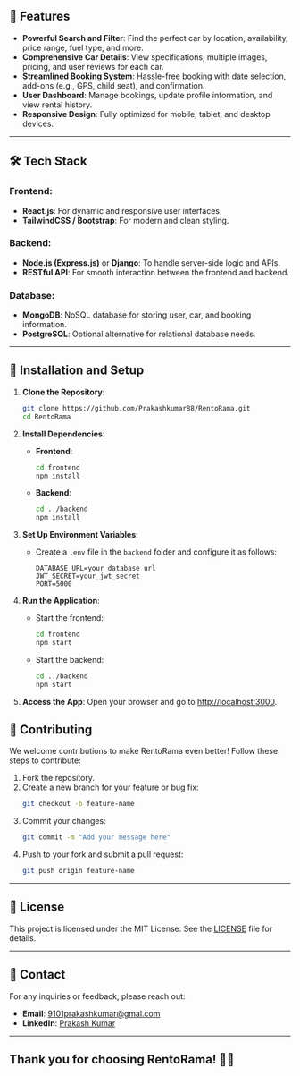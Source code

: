 ## 🌟 Features

- **Powerful Search and Filter**: Find the perfect car by location, availability, price range, fuel type, and more.
- **Comprehensive Car Details**: View specifications, multiple images, pricing, and user reviews for each car.
- **Streamlined Booking System**: Hassle-free booking with date selection, add-ons (e.g., GPS, child seat), and confirmation.
- **User Dashboard**: Manage bookings, update profile information, and view rental history.
- **Responsive Design**: Fully optimized for mobile, tablet, and desktop devices.

---

## 🛠️ Tech Stack

### Frontend:
- **React.js**: For dynamic and responsive user interfaces.
- **TailwindCSS / Bootstrap**: For modern and clean styling.

### Backend:
- **Node.js (Express.js)** or **Django**: To handle server-side logic and APIs.
- **RESTful API**: For smooth interaction between the frontend and backend.

### Database:
- **MongoDB**: NoSQL database for storing user, car, and booking information.
- **PostgreSQL**: Optional alternative for relational database needs.

---

## 🚀 Installation and Setup

1. **Clone the Repository**:
   ```bash
   git clone https://github.com/Prakashkumar88/RentoRama.git
   cd RentoRama
   ```

2. **Install Dependencies**:
   - **Frontend**:
     ```bash
     cd frontend
     npm install
     ```
   - **Backend**:
     ```bash
     cd ../backend
     npm install
     ```

3. **Set Up Environment Variables**:
   - Create a `.env` file in the `backend` folder and configure it as follows:
     ```env
     DATABASE_URL=your_database_url
     JWT_SECRET=your_jwt_secret
     PORT=5000
     ```

4. **Run the Application**:
   - Start the frontend:
     ```bash
     cd frontend
     npm start
     ```
   - Start the backend:
     ```bash
     cd ../backend
     npm start
     ```

5. **Access the App**:
   Open your browser and go to [http://localhost:3000](http://localhost:3000).


## 🤝 Contributing

We welcome contributions to make RentoRama even better! Follow these steps to contribute:

1. Fork the repository.
2. Create a new branch for your feature or bug fix:
   ```bash
   git checkout -b feature-name
   ```
3. Commit your changes:
   ```bash
   git commit -m "Add your message here"
   ```
4. Push to your fork and submit a pull request:
   ```bash
   git push origin feature-name
   ```

---

## 📜 License

This project is licensed under the MIT License. See the [LICENSE](LICENSE) file for details.

---

## 📧 Contact

For any inquiries or feedback, please reach out:

- **Email**: 9101prakashkumar@gmal.com
- **LinkedIn**: [Prakash Kumar](https://linkedin.com/in/your-profile)

---

**Thank you for choosing RentoRama!** 🚗✨
---
